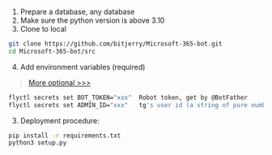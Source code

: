 1. Prepare a database, any database
2. Make sure the python version is above 3.10
3. Clone to local

```bash
git clone https://github.com/bitjerry/Microsoft-365-bot.git
cd Microsoft-365-bot/src
```
4. Add environment variables (required)
> [More optional >>>](config.md)
```bash
flyctl secrets set BOT_TOKEN="xxx"  Robot token, get by @BotFather
flyctl secrets set ADMIN_ID="xxx"   tg's user id (a string of pure numbers), usually the owner id
```
3. Deployment procedure:

```bash
pip install -r requirements.txt
python3 setup.py
```